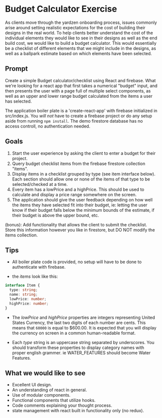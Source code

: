 # Budget Calculator Exercise

As clients move through the yardzen onboarding process, issues commonly arise around setting realistic expectations for the cost of building their designs in the real world. To help clients better understand the cost of the individual elements they would like to see in their designs as well as the end build cost, we would like to build a budget calculator. This would essentially be a checklist of different elements that we might include in the designs, as well as a ballpark estimate based on which elements have been selected.

## Prompt

Create a simple Budget calculator/checklist using React and firebase. What we're looking for a react app that first takes a numerical "budget" input, and then presents the user with a page full of multiple select components, as well as an upper and lower range budget calculated from the items a user has selected.

The application boiler plate is a 'create-react-app' with firebase initialized in src/index.js. You _will not_ have to create a firebase project or do any setup aside from running `npm install`. The demo firestore database has no access controll, no authentication needed.

## Goals

1. Start the user experience by asking the client to enter a budget for their project.
2. Query budget checklist items from the firebase firestore collection "items".
3. Display items in a checklist grouped by type (see item interface below). Each section should allow one or none of the items of that type to be selected/checked at a time.
4. Every item has a lowPrice and a highPrice. This should be used to calculate and display a price range somewhere on the screen.
5. The application should give the user feedback depending on how well the items they have selected fit into their budget, ie: letting the user know if their budget falls below the minimum bounds of the estimate, if their budget is above the upper bound, etc.

(bonus): Add functionality that allows the client to submit the checklist. Store this information however you like in firestore, but DO NOT modify the items collection.

## Tips

- All boiler plate code is provided, no setup will have to be done to authenticate with firebase.

- the _items_ look like this:

```typescript
interface Item {
  type: string;
  name: string;
  lowPrice: number;
  highPrice: number;
}
```

- The _lowPrice_ and _highPrice_ properties are integers representing United States Currency, the last two digits of each number are cents. This means that `60000` is equal to \$600.00. It is expected that you will display the currency on screen in a common human-readable format.

- Each _type_ string is an uppercase string separated by underscores. You should transform these properties to display category names with proper english grammer. ie WATER_FEATURES should become Water Features.

## What we would like to see

- Excellent UI design.
- An understanding of react in general.
- Use of modular components.
- Functional components that utilize hooks.
- Code comments explaining your thought process.
- state management with react built in functionality only (no redux).
